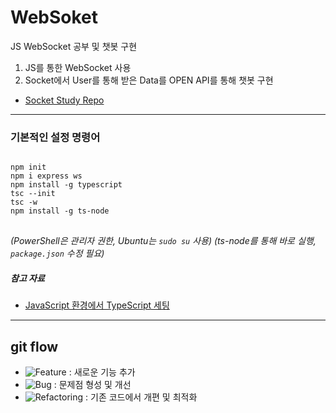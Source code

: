 # WebSoket
JS WebSocket 공부 및 챗봇 구현

1. JS를 통한 WebSocket 사용
2. Socket에서 User를 통해 받은 Data를 OPEN API를 통해 챗봇 구현

- [Socket Study Repo](https://congruous-porpoise-103.notion.site/SelfProject-Socket-1af79bdfce5a806597cbe96d15c1996c?pvs=4)
____

### 기본적인 설정 명령어
<pre>
<code>
npm init
npm i express ws
npm install -g typescript
tsc --init
tsc -w
npm install -g ts-node
</code>
</pre>

*(PowerShell은 관리자 권한, Ubuntu는 `sudo su` 사용)*
*(ts-node를 통해 바로 실행, `package.json` 수정 필요)*

##### 참고 자료
- [JavaScript 환경에서 TypeScript 세팅](https://velog.io/@boorook/JavaScript-%ED%99%98%EA%B2%BD%EC%97%90%EC%84%9C-TypeScript-%EC%84%B8%ED%8C%85)
____

## git flow
- ![Feature](https://img.shields.io/badge/feature-4CAF50?style=flat-square&logoColor=white) : 새로운 기능 추가  
- ![Bug](https://img.shields.io/badge/bug-F44336?style=flat-square&logoColor=white) : 문제점 형성 및 개선  
- ![Refactoring](https://img.shields.io/badge/refactoring-FF9800?style=flat-square&logoColor=white) : 기존 코드에서 개편 및 최적화  



